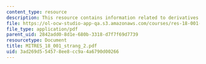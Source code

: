 ```yaml
---
content_type: resource
description: This resource contains information related to derivatives.
file: https://ol-ocw-studio-app-qa.s3.amazonaws.com/courses/res-18-001-calculus-online-textbook-spring-2005/3ad269d554578ee8cc9a4a6790d00266_MITRES_18_001_strang_2.pdf
file_type: application/pdf
parent_uid: 2842add0-8d1e-680b-3318-d7f7f69d7739
resourcetype: Document
title: MITRES_18_001_strang_2.pdf
uid: 3ad269d5-5457-8ee8-cc9a-4a6790d00266
---
```

